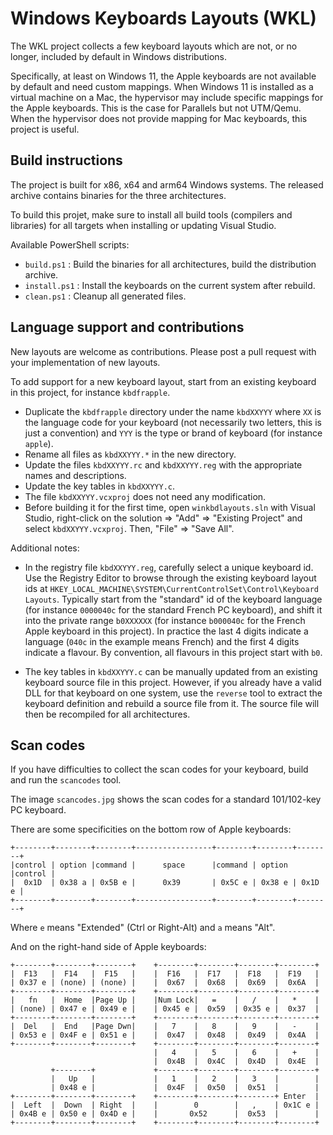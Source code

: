 # Windows Keyboards Layouts (WKL)

The WKL project collects a few keyboard layouts which are not, or no longer,
included by default in Windows distributions.

Specifically, at least on Windows 11, the Apple keyboards are not available
by default and need custom mappings. When Windows 11 is installed as a virtual
machine on a Mac, the hypervisor may include specific mappings for the Apple
keyboards. This is the case for Parallels but not UTM/Qemu. When the hypervisor
does not provide mapping for Mac keyboards, this project is useful.

## Build instructions

The project is built for x86, x64 and arm64 Windows systems. The released archive
contains binaries for the three architectures.

To build this projet, make sure to install all build tools (compilers and libraries)
for all targets when installing or updating Visual Studio.

Available PowerShell scripts:
- `build.ps1` : Build the binaries for all architectures, build the distribution archive.
- `install.ps1` : Install the keyboards on the current system after rebuild.
- `clean.ps1` : Cleanup all generated files.

## Language support and contributions

New layouts are welcome as contributions. Please post a pull request with your
implementation of new layouts.

To add support for a new keyboard layout, start from an existing keyboard in
this project, for instance `kbdfrapple`.

- Duplicate the `kbdfrapple` directory under the name `kbdXXYYY` where
  `XX` is the language code for your keyboard (not necessarily two letters,
  this is just a convention) and `YYY` is the type or brand of keyboard
  (for instance `apple`).
- Rename all files as `kbdXXYYY.*` in the new directory.
- Update the files `kbdXXYYY.rc` and `kbdXXYYY.reg` with the appropriate
  names and descriptions.
- Update the key tables in `kbdXXYYY.c`.
- The file `kbdXXYYY.vcxproj` does not need any modification.
- Before building it for the first time, open `winkbdlayouts.sln` with
  Visual Studio, right-click on the solution => "Add" => "Existing Project" and
  select `kbdXXYYY.vcxproj`. Then, "File" => "Save All".

Additional notes:

- In the registry file `kbdXXYYY.reg`, carefully select a unique keyboard id.
  Use the Registry Editor to browse through the existing keyboard layout ids at
  `HKEY_LOCAL_MACHINE\SYSTEM\CurrentControlSet\Control\Keyboard Layouts`.
  Typically start from the "standard" id of the keyboard language (for instance
  `0000040c` for the standard French PC keyboard), and shift it into the private
  range `b0XXXXXX` (for instance `b000040c` for the French Apple keyboard in this
  project). In practice the last 4 digits indicate a language (`040c` in the example
  means French) and the first 4 digits indicate a flavour. By convention, all
  flavours in this project start with `b0`.

- The key tables in `kbdXXYYY.c` can be manually updated from an existing keyboard
  source file in this project. However, if you already have a valid DLL for that
  keyboard on one system, use the `reverse` tool to extract the keyboard definition
  and rebuild a source file from it. The source file will then be recompiled for all
  architectures.
  
## Scan codes

If you have difficulties to collect the scan codes for your keyboard, build and run
the `scancodes` tool.

The image `scancodes.jpg` shows the scan codes for a standard 101/102-key PC keyboard.

There are some specificities on the bottom row of Apple keyboards:
~~~
+--------+--------+--------+-----------------+--------+--------+--------+
|control | option |command |      space      |command | option |control |
|  0x1D  | 0x38 a | 0x5B e |      0x39       | 0x5C e | 0x38 e | 0x1D e |
+--------+--------+--------+-----------------+--------+--------+--------+
~~~
Where `e` means "Extended" (Ctrl or Right-Alt) and `a` means "Alt".

And on the right-hand side of Apple keyboards:
~~~
+--------+--------+--------+    +--------+--------+--------+--------+
|  F13   |  F14   |  F15   |    |  F16   |  F17   |  F18   |  F19   |
| 0x37 e | (none) | (none) |    |  0x67  |  0x68  |  0x69  |  0x6A  |
+--------+--------+--------+    +--------+--------+--------+--------+
|   fn   |  Home  |Page Up |    |Num Lock|   =    |   /    |   *    |
| (none) | 0x47 e | 0x49 e |    | 0x45 e |  0x59  | 0x35 e |  0x37  |
+--------+--------+--------+    +--------+--------+--------+--------+
|  Del   |  End   |Page Dwn|    |   7    |   8    |   9    |   -    |
| 0x53 e | 0x4F e | 0x51 e |    |  0x47  |  0x48  |  0x49  |  0x4A  |
+--------+--------+--------+    +--------+--------+--------+--------+
                                |   4    |   5    |   6    |   +    |
                                |  0x4B  |  0x4C  |  0x4D  |  0x4E  |
         +--------+             +--------+--------+--------+--------+
         |   Up   |             |   1    |   2    |   3    |        |
         | 0x48 e |             |  0x4F  |  0x50  |  0x51  |        |
+--------+--------+--------+    +--------+--------+--------+ Enter  |
|  Left  |  Down  | Right  |    |        0        |   ,    | 0x1C e |
| 0x4B e | 0x50 e | 0x4D e |    |       0x52      |  0x53  |        |
+--------+--------+--------+    +--------+--------+--------+--------+
~~~
